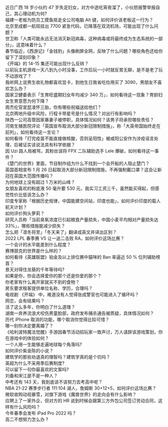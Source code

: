 近日广西 18 岁小伙约 47 岁失足妇女，对方中途吃宵夜溜了，小伙怒报警举报自己，其心理动机为何?  
福建一老板为防员工摸鱼抠走全公司电脑 Alt 键，如何评价该老板这一行为？  
北京至成都一航班挂出 7700 紧急代码，已降落在双流机场，可能出现了什么问题？  
世卫称「人类可能永远无法消灭新冠病毒，这种病毒或将最终成为生态系统的一部分」，这意味着什么？  
春节临近，《西游记》「金钱豹」头像刷屏全网，反映了什么问题？哪些角色还给你留下了深刻印象？  
《开端》的 14-15 集还可能出现什么反转？  
以前玩主机游戏一天八到九小时没事，工作后玩一小时就反胃无聊，是不是老了玩不动游戏了？  
我听网上说男生收礼物都喜欢显卡，到他生日我省吃俭用买了 3090，男朋友不喜欢怎么办？  
国家卫健委表示「生育旺盛期妇女年均减少 340 万」，如何看待这一现象？育龄妇女生育意愿为何下降？  
周杰伦官宣昆凌怀三胎，你有哪些祝福送给他们？  
北京两地升级中风险，行程卡带星号是什么情况？对出行有影响吗？  
陕西一公司高管因家暴妻子被停职，具体情况如何？该男子将承担哪些责任？  
河南生殖医院评论「英国宣布取消大部分新冠限制措施」，称「大英帝国始终走在前列」，如何看待这一言论？  
如何看待「打完疫苗不能直接做核酸，否则呈阳性」被咸阳公安作为涉疫谣言处理，后被证实该说法具有科学依据？  
因 Uzi 路人局被骂，其粉丝误将 FPX 二队辅助选手 Lele 爆破，如何看待这一事件？  
《楚门的世界》里面，节目制作组为什么不找到一个会开船的人阻止楚门？  
英国首相宣布 1 月 26 日起取消大部分新冠限制措施，不再强制戴口罩？这会让新冠在英国大范围传播吗？  
为何地球上没有超过 1 万米的山峰？  
女朋友喜欢的粉底液 50 毫升要 530 元，我实习工资三千，虽然能买得起，但感觉性价比低该怎么办？  
印度专家称「根据历史规律，中国能建空间站，印度也能」，如何评价印度的载人航天计划？  
如何评价狗头萝莉？  
研究人员称「当前臭氧浓度已引起粮食产量损失，中国小麦平均相对产量损失达 33%」，哪些措施能减少损失？  
怎么把「凛冬将至」「冬天来了」翻译成英文并译出区别？  
2022 LPL 春季赛 V5 让一追二击败 RA，如何评价这场比赛？  
一个会计的水平能差到什么程度？  
赛博朋克的世界是什么样的？  
如何看待《英雄联盟》铂金及以上排位赛中猫咪的 Ban 率逼近 50 % 位列辅助榜首？  
景天对得住龙葵的千年等待吗?  
如果是你，你会选择爱你的那个还是你爱的那个？  
你老家有什么离开家就买不到的食物？  
房东要求租客提供单位名称、学历，合理吗？  
电视剧 《开端》 中，难道没有人觉得张成警官也可能进入了循环吗？  
网恋，会有结果吗？  
活了这么多年，你明白了什么道理？  
湖南一弃养流浪犬咬伤男童脸部，政府发布捕杀通告被质疑，具体情况如何？  
历代 iPhone 取消的功能，哪个取消你觉得比较可惜？  
哪一刻你决定要离婚了？  
《哈利波特魔法觉醒》手游因春节活动招玩家一致声讨，万人请辞该游戏策划，你在游戏中的体验如何？  
一个人用一生能够走遍地球每个角落吗?  
如何评价紫金陈的小说？  
建筑学的那些劝退真的理智吗？建筑学真的是个坑吗？  
英超为什么不采用季后赛制度?  
可以留下一句你最喜欢的文案吗?  
刘备和宋江是不是一种人？  
中考还有 143 天，我到底该不该努力去考高中呢？  
NBA 21-22 赛季步行者 111:104 湖人，詹姆斯 30+12+5，如何评价这场比赛？  
微软收购动视暴雪，对旗下游戏《魔兽世界》的走向会有什么影响？  
应聘上了一家外企，但对方的 HR 说到时候会跟第三方外包公司签订劳动合同，这样有什么风险吗？  
今年春季会发布 iPad Pro 2022 吗？  
高二不想努力怎么办 ?  
